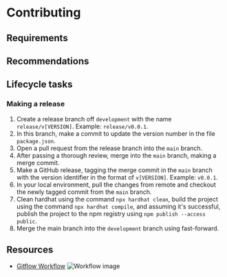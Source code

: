 # Contributing

## Requirements

## Recommendations

## Lifecycle tasks
### Making a release
1. Create a release branch off `development` with the name `release/v[VERSION]`. Example: `release/v0.0.1`.
2. In this branch, make a commit to update the version number in the file `package.json`.
3. Open a pull request from the release branch into the `main` branch.
4. After passing a thorough review, merge into the `main` branch, making a merge commit.
5. Make a GitHub release, tagging the merge commit in the `main` branch with the version identifier in the format of `v[VERSION]`. Example: `v0.0.1`.
6. In your local environment, pull the changes from remote and checkout the newly tagged commit from the `main` branch.
7. Clean hardhat using the command `npx hardhat clean`, build the project using the command `npx hardhat compile`, and assuming it's successful, publish the project to the npm registry using `npm publish --access public`.
8. Merge the main branch into the `development` branch using fast-forward.

## Resources
- [Gitflow Workflow](https://www.atlassian.com/git/tutorials/comparing-workflows/gitflow-workflow)
![Workflow image][workflow-img]

[workflow-img]: https://wac-cdn.atlassian.com/dam/jcr:cc0b526e-adb7-4d45-874e-9bcea9898b4a/04%20Hotfix%20branches.svg?cdnVersion=1795